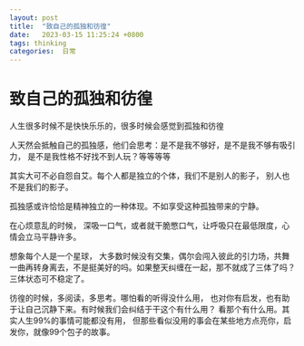 ```yaml
---
layout: post
title:  "致自己的孤独和彷徨"
date:   2023-03-15 11:25:24 +0800
tags: thinking
categories:  日常
---
```


#  致自己的孤独和彷徨



人生很多时候不是快快乐乐的，很多时候会感觉到孤独和彷徨

人天然会抵触自己的孤独感，他们会思考：是不是我不够好，是不是我不够有吸引力， 是不是我性格不好找不到人玩？等等等等

其实大可不必自怨自艾。每个人都是独立的个体，我们不是别人的影子， 别人也不是我们的影子。

孤独感或许恰恰是精神独立的一种体现。不如享受这种孤独带来的宁静。

在心烦意乱的时候， 深吸一口气，或者就干脆憋口气，让呼吸只在最低限度，心情会立马平静许多。

想象每个人是一个星球， 大多数时候没有交集，偶尔会闯入彼此的引力场，共舞一曲再转身离去，不是挺美好的吗。如果整天纠缠在一起，那不就成了三体了吗？三体状态可不稳定了。

彷徨的时候，多阅读，多思考。哪怕看的听得没什么用， 也对你有启发，也有助于让自己沉静下来。有时候我们会纠结于干这个有什么用？ 看那个有什么用。其实人生99%的事情可能都没有用， 但那些看似没用的事会在某些地方点亮你，启发你，就像99个包子的故事。

